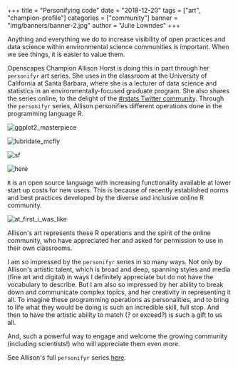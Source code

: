 +++
title = "Personifying code"
date = "2018-12-20"
tags = ["art", "champion-profile"]
categories = ["community"]
banner = "img/banners/banner-2.jpg"
author = "Julie Lowndes"
+++

Anything and everything we do to increase visibility of open practices and data science within environmental science communities is important. When we see things, it is easier to value them. 

Openscapes Champion Allison Horst is doing this in part through her `personifyr` art series. She uses in the classroom at the University of California at Santa Barbara, where she is a lecturer of data science and statistics in an environmentally-focused graduate program. She also shares the series online, to the delight of the [#rstats Twitter community](https://twitter.com/JennyBryan/status/1068755043061571585). Through the `personifyr` series, Allison personifies different operations done in the programming language R. 

![ggplot2_masterpiece]()

![lubridate_mcfly]()

![sf]()

![here]()

`R` is an open source language with increasing functionality available at lower start up costs for new users. This is because of recently established norms and best practices developed by the diverse and inclusive online R community. 

![at_first_i_was_like]()

Allison's art represents these R operations and the spirit of the online community, who have appreciated her and asked for permission to use in their own classrooms. 

I am so impressed by the `personifyr` series in so many ways. Not only by Allison's artistic talent, which is broad and deep, spanning styles and media (fine art and digital) in ways I definitely appreciate but do not have the vocabulary to describe. But I am also so impressed by her ability to break down and communicate complex topics, and her creativity in representing it all. To imagine these programming operations as personalities, and to bring to life what they would be doing is such an incredible skill, full stop. And then to have the artistic ability to match (? or exceed?) is such a gift to us all. 

And, such a powerful way to engage and welcome the growing community (including scientists!) who will appreciate them even more.

See Allison's full `personifyr` series [here](https://twitter.com/allison_horst/media).


